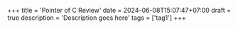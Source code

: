 +++
title = 'Pointer of C Review'
date = 2024-06-08T15:07:47+07:00
draft = true
description = 'Description goes here'
tags = ['tag1']
+++

